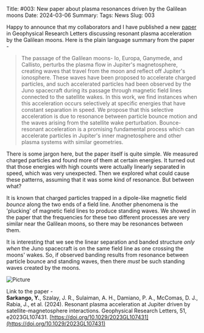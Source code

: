 Title: #003: New paper about plasma resonances driven by the Galilean moons
Date: 2024-03-06
Summary: 
Tags: News
Slug: 003

Happy to announce that my collaborators and I have published a new
 [paper](https://doi.org/10.1029/2023GL107431) in 
Geophysical Research Letters discussing resonant plasma acceleration by the 
Galilean moons. Here is the plain language summary from the paper - 

> The passage of the Galilean moons- Io, Europa, Ganymede, and Callisto, perturbs 
the plasma flow in Jupiter's magnetosphere, creating waves that travel from the 
moon and reflect off Jupiter's ionosphere. These waves have been proposed to 
accelerate charged particles, and such accelerated particles had been observed 
by the Juno spacecraft during its passage through magnetic field lines connected 
to the satellite wakes. In this work, we find instances when this acceleration 
occurs selectively at specific energies that have constant separation in speed. 
We propose that this selective acceleration is due to resonance between particle 
bounce motion and the waves arising from the satellite wake perturbation. 
Bounce-resonant acceleration is a promising fundamental process which can 
accelerate particles in Jupiter's inner magnetosphere and other plasma systems 
with similar geometries.

There is some jargon here, but the paper itself is quite simple. We measured
charged particles and found more of them at certain energies. It turned out that 
those energies with high counts were actually linearly separated in speed, which 
was very unexpected. Then we explored what could cause these patterns, assuming 
that it was some kind of resonance. But between what?

It is known that charged particles trapped in a dipole-like magnetic field 
*bounce* along the two ends of a field line. Another phenomena is the 'plucking'
of magnetic field lines to produce standing waves. We showed in the paper that 
the frequencies for these two different processes are very similar near the 
Galilean moons, so there may be resonances between them.

It is interesting that we see the linear separation and banded 
structure *only when* the Juno spacecraft is on the same field line as one 
crossing the moons' wakes. So, if observed banding results from resonance
between particle bounce and standing waves, then there *must* be such standing 
waves created by the moons.

<img src="{static}../images/blog3/FLR-moons.jpg" alt="Picture"/> 

Link to the paper -  
**Sarkango, Y.**, Szalay, J. R., Sulaiman, A. H., Damiano, P. A., McComas, D. J.,
 Rabia, J., et al. (2024). Resonant plasma acceleration at Jupiter driven by 
 satellite-magnetosphere interactions. Geophysical Research Letters, 51, 
 e2023GL107431. [https://doi.org/10.1029/2023GL107431](https://doi.org/10.1029/2023GL107431) 